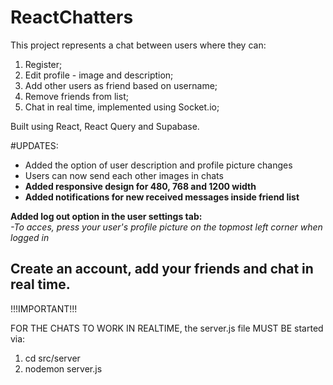 # ReactChatters

This project represents a chat between users where they can:
1) Register;
2) Edit profile - image and description;
3) Add other users as friend based on username;
4) Remove friends from list;
5) Chat in real time, implemented using Socket.io;




Built using React, React Query and Supabase.



#UPDATES:
- Added the option of user description and profile picture changes
- Users can now send each other images in chats
- **Added responsive design for 480, 768 and 1200 width**
- **Added notifications for new received messages inside friend list**

**Added log out option in the user settings tab:**
<br>
_-To acces, press your user's profile picture on the topmost left corner when logged in_

<h2>Create an account, add your friends and chat in real time.</h2>

!!!IMPORTANT!!!

FOR THE CHATS TO WORK IN REALTIME, the server.js file MUST BE started via:

1. cd src/server
2. nodemon server.js
